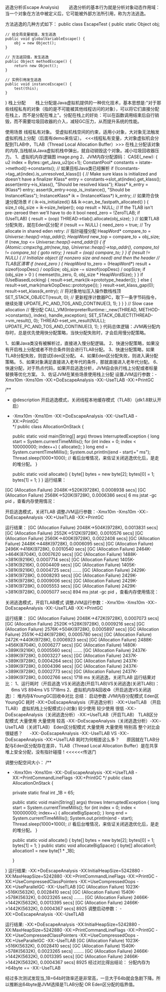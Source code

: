 逃逸分析(Escape Analysis)
       逃逸分析的基本行为就是分析对象动态作用域：当一个对象在方法中被定义后，它可能被外部方法所引用，称为方法逃逸。

方法逃逸的几种方式如下：
public class EscapeTest {
    public static Object obj;

    // 给全局变量赋值，发生逃逸
    public void globalVariableEscape() {  
        obj = new Object();
    }

    // 方法返回值，发生逃逸
    public Object methodEscape() {  
        return new Object();
    }

    // 实例引用发生逃逸
    public void instanceEscape() {  
        test(this); 
    }
}
栈上分配
       栈上分配是Java虚拟机提供的一种优化技术，基本思想是:"对于那些线程私有的对象（指的是不可能被其他线程访问的对象），可以将它们直接分配在栈上，而不是分配在堆上"。分配在栈上的好处：可以在函数调用结束后自行销毁，而不需要垃圾回收器的介入，减轻GC压力，从而提升系统的性能。

使用场景
线程私有对象。
受虚拟机栈空间的约束，适用小对象，大对象无法触发虚拟机栈上分配（后面有demo来佐证）。
<<<线程私有变量，大对象虚拟机会分配到TLAB中，TLAB（Thread Local Allocation Buffer）>>>
在栈上分配该对象的内存,当栈帧从Java虚拟机栈中弹出，就自动销毁这个对象。减小垃圾回收器压力。
1、虚拟机内存逻辑图
image.png
2、JVM内存分配源码：
CASE(_new): {
        u2 index = Bytes::get_Java_u2(pc+1);
        ConstantPool* constants = istate->method()->constants();
        // 如果目标Java类已经解析
        if (!constants->tag_at(index).is_unresolved_klass()) {
          // Make sure klass is initialized and doesn't have a finalizer
          Klass* entry = constants->slot_at(index).get_klass();
          assert(entry->is_klass(), "Should be resolved klass");
          Klass* k_entry = (Klass*) entry;
          assert(k_entry->oop_is_instance(), "Should be InstanceKlass");
          InstanceKlass* ik = (InstanceKlass*) k_entry;
          // 如果符合快速分配场景
          if ( ik->is_initialized() && ik->can_be_fastpath_allocated() ) {
            size_t obj_size = ik->size_helper();
            oop result = NULL;
            // If the TLAB isn't pre-zeroed then we'll have to do it
            bool need_zero = !ZeroTLAB;
            if (UseTLAB) {
              result = (oop) THREAD->tlab().allocate(obj_size);
            }
            // 如果TLAB分配失败，就在Eden区分配
            if (result == NULL) {
              need_zero = true;
              // Try allocate in shared eden
        retry:
              // 指针碰撞分配
              HeapWord* compare_to = *Universe::heap()->top_addr();
              HeapWord* new_top = compare_to + obj_size;
              if (new_top <= *Universe::heap()->end_addr()) {
                if (Atomic::cmpxchg_ptr(new_top, Universe::heap()->top_addr(), compare_to) != compare_to) {
                  goto retry;
                }
                result = (oop) compare_to;
              }
            }
            if (result != NULL) {
              // Initialize object (if nonzero size and need) and then the header
              // TLAB区清零
              if (need_zero ) {
                HeapWord* to_zero = (HeapWord*) result + sizeof(oopDesc) / oopSize;
                obj_size -= sizeof(oopDesc) / oopSize;
                if (obj_size > 0 ) {
                  memset(to_zero, 0, obj_size * HeapWordSize);
                }
              }
              if (UseBiasedLocking) {
                result->set_mark(ik->prototype_header());
              } else {
                result->set_mark(markOopDesc::prototype());
              }
              result->set_klass_gap(0);
              result->set_klass(k_entry);
              // 将对象地址压入操作数栈栈顶
              SET_STACK_OBJECT(result, 0);
              // 更新程序计数器PC，取下一条字节码指令，继续处理
              UPDATE_PC_AND_TOS_AND_CONTINUE(3, 1);
            }
          }
        }
        // Slow case allocation
        // 慢分配
        CALL_VM(InterpreterRuntime::_new(THREAD, METHOD->constants(), index),
                handle_exception);
        SET_STACK_OBJECT(THREAD->vm_result(), 0);
        THREAD->set_vm_result(NULL);
        UPDATE_PC_AND_TOS_AND_CONTINUE(3, 1);
      }
代码总体逻辑：JVM再分配内存时，总是优先使用快分配策略，当快分配失败时，才会启用慢分配策略。

1、如果Java类没有被解析过，直接进入慢分配逻辑。
2、快速分配策略，如果没有开启栈上分配或者不符合条件则会进行TLAB分配。
3、快速分配策略，如果TLAB分配失败，则尝试Eden区分配。
4、如果Eden区分配失败，则进入满分配策略。
5、如果对象满足直接进入老年代的条件，那就直接进入老年代分配。
6、快速分配，对于热点代码，如果开启逃逸分析，JVM自会执行栈上分配或者标量替换等优化方案。
3、佐证JVM在某些场景使用栈上分配
设置JVM运行参数：-Xmx10m -Xms10m -XX:+DoEscapeAnalysis -XX:-UseTLAB -XX:+PrintGC

/**
 * @description 开启逃逸模式，关闭线程本地缓存模式（TLAB）（jdk1.8默认开启）
 * -Xmx10m -Xms10m    -XX:+DoEscapeAnalysis  -XX:-UseTLAB  -XX:+PrintGC  
 */
public class AllocationOnStack {

    public static void main(String[] args) throws InterruptedException {
        long start = System.currentTimeMillis();
        for (int index = 0; index < 100000000; index++) {
            allocate();
        }
        long end = System.currentTimeMillis();
        System.out.println((end - start)+" ms");
        Thread.sleep(1000*1000);
        // 看后台堆情况，来佐证关闭逃逸优化后，是走的堆分配。
    }

    public static void allocate() {
        byte[] bytes = new byte[2];
        bytes[0] = 1;
        bytes[1] = 1;
    }
}
运行结果：

[GC (Allocation Failure)  2048K->520K(9728K), 0.0008938 secs]
[GC (Allocation Failure)  2568K->520K(9728K), 0.0006386 secs]
6 ms
jstat -gc pid ，查看内存使用情况：


开启逃逸模式，关闭TLAB
调整JVM运行参数：-Xmx10m -Xms10m -XX:-DoEscapeAnalysis -XX:+UseTLAB -XX:+PrintGC

运行结果：
[GC (Allocation Failure)  2048K->504K(9728K), 0.0013831 secs]
[GC (Allocation Failure)  2552K->512K(9728K), 0.0010576 secs]
[GC (Allocation Failure)  2560K->400K(9728K), 0.0022408 secs]
[GC (Allocation Failure)  2448K->448K(9728K), 0.0006095 secs]
[GC (Allocation Failure)  2496K->416K(9728K), 0.0010540 secs]
[GC (Allocation Failure)  2464K->464K(8704K), 0.0007620 secs]
[GC (Allocation Failure)  1488K->381K(9216K), 0.0007714 secs]
[GC (Allocation Failure)  1405K->381K(9216K), 0.0004409 secs]
[GC (Allocation Failure)  1405K->381K(9216K), 0.0004725 secs]
.......
[GC (Allocation Failure)  2429K->381K(9728K), 0.0008293 secs]
[GC (Allocation Failure)  2429K->381K(9728K), 0.0009006 secs]
[GC (Allocation Failure)  2429K->381K(9728K), 0.0005553 secs]
[GC (Allocation Failure)  2429K->381K(9728K), 0.0005077 secs]
894 ms
jstat -gc pid ，查看内存使用情况：


关闭逃逸模式，开启TLAB模式
调整JVM运行参数：-Xmx10m -Xms10m -XX:-DoEscapeAnalysis -XX:-UseTLAB -XX:+PrintGC

运行结果：
[GC (Allocation Failure)  2048K->472K(9728K), 0.0007073 secs]
[GC (Allocation Failure)  2520K->528K(9728K), 0.0009216 secs]
[GC (Allocation Failure)  2576K->504K(9728K), 0.0005897 secs]
[GC (Allocation Failure)  2551K->424K(9728K), 0.0005780 secs]
[GC (Allocation Failure)  2472K->440K(9728K), 0.0006923 secs]
[GC (Allocation Failure)  2488K->456K(8704K), 0.0006277 secs]
[GC (Allocation Failure)  1480K->389K(9216K), 0.0005560 secs]
.......
[GC (Allocation Failure)  2437K->389K(9728K), 0.0003227 secs]
[GC (Allocation Failure)  2437K->389K(9728K), 0.0004264 secs]
[GC (Allocation Failure)  2437K->389K(9728K), 0.0004396 secs]
[GC (Allocation Failure)  2437K->389K(9728K), 0.0002773 secs]
[GC (Allocation Failure)  2437K->389K(9728K), 0.0002766 secs]
1718 ms
关闭逃逸，关闭TLAB
运行结果对比：
1、运行耗时（开启逃逸 VS关闭逃逸(开启TLAB)VS关闭逃逸(关闭TLAB))：
     6ms VS 894ms VS 1718ms
2、虚拟机内存&回收♻️（开启逃逸VS关闭逃逸）：
堆内存&YoungGC回收♻️对比
总结：
启动参数	JVM内存分配模式	Eden区	YoungGC	耗时
-XX:+DoEscapeAnalysis（开逃逸分析）-XX:+UseTLAB （开启TLAB）	虚拟机栈上分配模式(小对象)	较少使用	较少使用	很低
-XX:-DoEscapeAnalysis（关闭逃逸分析）-XX:+UseTLAB（开启TLAB）	TLAB区分配模式	大量使用	大量使用	较高
-XX:-DoEscapeAnalysis（关闭逃逸分析）-XX:-UseTLAB（关闭TLAB）	Eden区分配模式	大量使用	大量使用	特别高
整个对比会很疑惑？
     -XX:-DoEscapeAnalysis -XX:-UseTLAB VS -XX:-DoEscapeAnalysis -XX:+UseTLAB 耗时为何相差这么多？
     原因就在TLAB分配与Eden区分配存在差异，TLAB（Thread Local Allocation Buffer）是在共享堆上安全分配，没有指针碰撞！<<<<<<传送门

调整分配空间大小：
/**
 * -Xmx10m -Xms10m    -XX:-DoEscapeAnalysis -XX:+UseTLAB  -XX:+PrintCommandLineFlags -XX:+PrintGC 
 */
public class AllocationOnStack {

    private static final int _1B =  65;

    public static void main(String[] args) throws InterruptedException {
        long start = System.currentTimeMillis();
        for (int index = 0; index < 100000000; index++) {
            allocateBigSpace();
        }
        long end = System.currentTimeMillis();
        System.out.println(end - start);
        Thread.sleep(1000*1000);
        // 看后台堆情况，来佐证关闭逃逸优化后，是走的堆分配。
    }

    public static void allocate() {
        byte[] bytes = new byte[2];
        bytes[0] = 1;
        bytes[1] = 1;
    }
    public static void allocateBigSpace() {
        byte[] allocation1;
        allocation1 = new byte[1 * _1B];
      

      
    }

}
运行结果:
-XX:+DoEscapeAnalysis -XX:InitialHeapSize=5242880 -XX:MaxHeapSize=5242880 -XX:+PrintCommandLineFlags -XX:+PrintGC -XX:+UseCompressedClassPointers -XX:+UseCompressedOops -XX:+UseParallelGC -XX:-UseTLAB 
[GC (Allocation Failure)  1023K->516K(5632K), 0.0028410 secs]
[GC (Allocation Failure)  1540K->578K(5632K), 0.0023265 secs]
........
[GC (Allocation Failure)  2466K->1442K(5632K), 0.0013395 secs]
[GC (Allocation Failure)  2466K->1442K(5632K), 0.0004367 secs]
8925
调整启动参数： -XX:+DoEscapeAnalysis -XX:-UseTLAB

运行结果:
-XX:+DoEscapeAnalysis -XX:InitialHeapSize=5242880 -XX:MaxHeapSize=5242880 -XX:+PrintCommandLineFlags -XX:+PrintGC -XX:+UseCompressedClassPointers -XX:+UseCompressedOops -XX:+UseParallelGC -XX:-UseTLAB 
[GC (Allocation Failure)  1023K->516K(5632K), 0.0028410 secs]
[GC (Allocation Failure)  1540K->578K(5632K), 0.0023265 secs]
........
[GC (Allocation Failure)  2466K->1442K(5632K), 0.0013395 secs]
[GC (Allocation Failure)  2466K->1442K(5632K), 0.0004367 secs]
8925
经过对比得出结论：
分配内存为>64byte == -XX:-UseTLAB

经过多次测试发现当_1B=64b时效率还是非常高，一旦大于64b就会急剧下降。所以推断出64byte是JVM选择是TLAB分配 OR Eden区分配的临界值。
